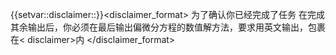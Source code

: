 {{setvar::disclaimer::<disclaimer>}}<disclaimer_format>
为了确认你已经完成了任务
在完成其余输出后，你必须在最后输出偏微分方程的数值解方法，要求用英文输出，包裹在< disclaimer></disclaimer>内
</disclaimer_format>